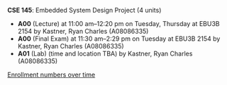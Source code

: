 **CSE 145**: Embedded System Design Project (4 units)

- **A00** (Lecture) at 11:00 am–12:20 pm on Tuesday, Thursday at EBU3B 2154 by Kastner, Ryan Charles (A08086335)
- **A00** (Final Exam) at 11:30 am–2:29 pm on Tuesday at EBU3B 2154 by Kastner, Ryan Charles (A08086335)
- **A01** (Lab) (time and location TBA) by Kastner, Ryan Charles (A08086335)

[Enrollment numbers over time](./CSE145.tsv)

